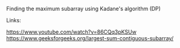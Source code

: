 Finding the maximum subarray using Kadane's algorithm (DP)

Links:

https://www.youtube.com/watch?v=86CQq3pKSUw
https://www.geeksforgeeks.org/largest-sum-contiguous-subarray/